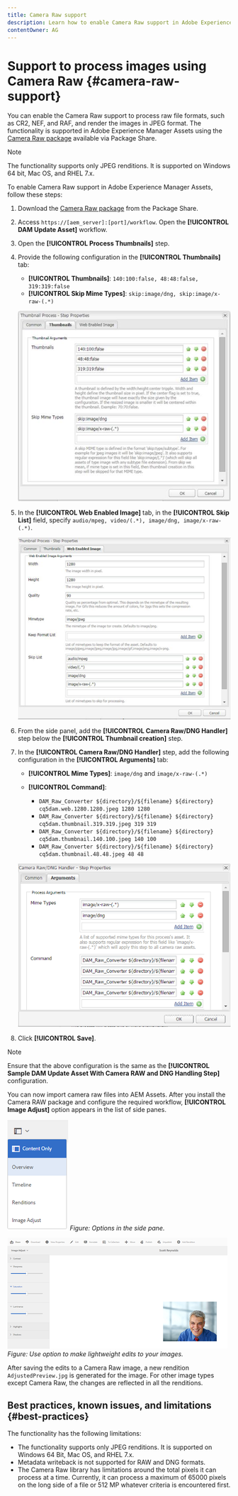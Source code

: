 ```yaml
---
title: Camera Raw support
description: Learn how to enable Camera Raw support in Adobe Experience Manager Assets.
contentOwner: AG
---
```


# Support to process images using Camera Raw {#camera-raw-support}

You can enable the Camera Raw support to process raw file formats, such as CR2, NEF, and RAF, and render the images in JPEG format. The functionality is supported in Adobe Experience Manager Assets using the [Camera Raw package](https://www.adobeaemcloud.com/content/marketplace/marketplaceProxy.html?packagePath=/content/companies/public/adobe/packages/aem630/product/assets/aem-assets-cameraraw-pkg) available via Package Share.

>[!NOTE]
>
>The functionality supports only JPEG renditions. It is supported on Windows 64 bit, Mac OS, and RHEL 7.x.

To enable Camera Raw support in Adobe Experience Manager Assets, follow these steps:

1. Download the [Camera Raw package](https://www.adobeaemcloud.com/content/marketplace/marketplaceProxy.html?packagePath=/content/companies/public/adobe/packages/aem630/product/assets/aem-assets-cameraraw-pkg) from the Package Share.
1. Access `https://[aem_server]:[port]/workflow`. Open the **[!UICONTROL DAM Update Asset]** workflow.
1. Open the **[!UICONTROL Process Thumbnails]** step.
1. Provide the following configuration in the **[!UICONTROL Thumbnails]** tab:

    * **[!UICONTROL Thumbnails]**: `140:100:false, 48:48:false, 319:319:false`
    * **[!UICONTROL Skip Mime Types]**: `skip:image/dng, skip:image/x-raw-(.*)`

   ![chlimage_1-128](assets/chlimage_1-334.png)

1. In the **[!UICONTROL Web Enabled Image]** tab, in the **[!UICONTROL Skip List]** field, specify `audio/mpeg, video/(.*), image/dng, image/x-raw-(.*)`.

   ![chlimage_1-129](assets/chlimage_1-335.png)

1. From the side panel, add the **[!UICONTROL Camera Raw/DNG Handler]** step below the **[!UICONTROL Thumbnail creation]** step.
1. In the **[!UICONTROL Camera Raw/DNG Handler]** step, add the following configuration in the **[!UICONTROL Arguments]** tab:

   * **[!UICONTROL Mime Types]**: `image/dng` and `image/x-raw-(.*)`
   * **[!UICONTROL Command]**:

     * `DAM_Raw_Converter ${directory}/${filename} ${directory} cq5dam.web.1280.1280.jpeg 1280 1280`
     * `DAM_Raw_Converter ${directory}/${filename} ${directory} cq5dam.thumbnail.319.319.jpeg 319 319`
     * `DAM_Raw_Converter ${directory}/${filename} ${directory} cq5dam.thumbnail.140.100.jpeg 140 100`
     * `DAM_Raw_Converter ${directory}/${filename} ${directory} cq5dam.thumbnail.48.48.jpeg 48 48`

   ![chlimage_1-130](assets/chlimage_1-336.png)

1. Click **[!UICONTROL Save]**.

>[!NOTE]
>
>Ensure that the above configuration is the same as the **[!UICONTROL Sample DAM Update Asset With Camera RAW and DNG Handling Step]** configuration.

You can now import camera raw files into AEM Assets. After you install the Camera RAW package and configure the required workflow, **[!UICONTROL Image Adjust]** option appears in the list of side panes.

   ![chlimage_1-131](assets/chlimage_1-337.png)
   *Figure: Options in the side pane.*

   ![chlimage_1-132](assets/chlimage_1-338.png)
   *Figure: Use option to make lightweight edits to your images.*

After saving the edits to a Camera Raw image, a new rendition `AdjustedPreview.jpg` is generated for the image. For other image types except Camera Raw, the changes are reflected in all the renditions.

## Best practices, known issues, and limitations {#best-practices}

The functionality has the following limitations:

* The functionality supports only JPEG renditions. It is supported on Windows 64 Bit, Mac OS, and RHEL 7.x.
* Metadata writeback is not supported for RAW and DNG formats.
* The Camera Raw library has limitations around the total pixels it can process at a time. Currently, it can process a maximum of 65000 pixels on the long side of a file or 512 MP whatever criteria is encountered first.
